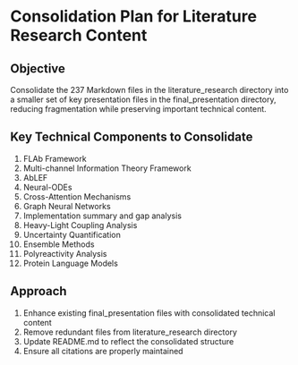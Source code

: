 # Consolidation Plan for Literature Research Content

## Objective
Consolidate the 237 Markdown files in the literature_research directory into a smaller set of key presentation files in the final_presentation directory, reducing fragmentation while preserving important technical content.

## Key Technical Components to Consolidate
1. FLAb Framework
2. Multi-channel Information Theory Framework
3. AbLEF
4. Neural-ODEs
5. Cross-Attention Mechanisms
6. Graph Neural Networks
7. Implementation summary and gap analysis
8. Heavy-Light Coupling Analysis
9. Uncertainty Quantification
10. Ensemble Methods
11. Polyreactivity Analysis
12. Protein Language Models

## Approach
1. Enhance existing final_presentation files with consolidated technical content
2. Remove redundant files from literature_research directory
3. Update README.md to reflect the consolidated structure
4. Ensure all citations are properly maintained
